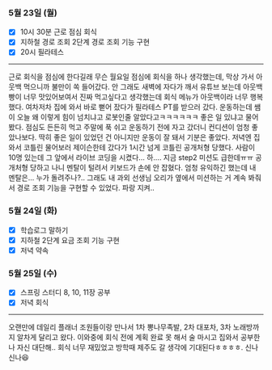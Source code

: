 ### 5월 23일 (월)
- [x] 10시 30분 근로 점심 회식
- [x] 지하철 경로 조회 2단계 경로 조회 기능 구현
- [x] 20시 필라테스
---
근로 회식을 점심에 한다길래 무슨 월요일 점심에 회식을 하나 생각했는데, 막상 가서 아웃백 먹으니까 불만이 쏙 들어갔다.
안 그래도 새벽에 자다가 깨서 유튜브 보는데 아웃백 빵이 너무 맛있어보여서 진짜 먹고싶다고 생각했는데 회식 메뉴가 아웃백이라 너무 행복했다.
여차저차 집에 와서 바로 뻗어 잤다가 필라테스 PT를 받으러 갔다. 운동하는데 쌤이 오늘 왜 이렇게 힘이 넘치냐고 로봇인줄 알았다고ㅋㅋㅋㅋㅋㅋ 좋은 일 있냐고 물어봤다.
점심도 든든히 먹고 주말에 푹 쉬고 운동하기 전에 자고 갔더니 컨디션이 엄청 좋았나보다. 딱히 좋은 일이 있었던 건 아니지만 운동이 잘 돼서 기분은 좋았다.
저녁엔 집와서 코틀린 물어보러 제이슨한테 갔다가 1시간 넘게 코틀린 공개처형 당했다. 사람이 10명 있는데 그 앞에서 라이브 코딩을 시켰다... 하....
지금 step2 미션도 급한데ㅠㅠ 공개처형 당하고 나니 멘탈이 털려서 키보드가 손에 안 잡혔다. 엄청 유익하긴 했는데 내 멘탈은... 누가 돌려주나?..
그래도 내 과외 선생님 오리가 옆에서 미션하는 거 계속 봐줘서 경로 조회 기능을 구현할 수 있었다. 파랑 지켜..

### 5월 24일 (화)
- [x] 학습로그 말하기
- [x] 지하철 2단계 요금 조회 기능 구현
- [x] 저녁 약속

### 5월 25일 (수)
- [x] 스프링 스터디 8, 10, 11장 공부
- [x] 저녁 회식
---
오랜만에 데일리 플래너 조원들이랑 만나서 1차 뽕나무족발, 2차 대포차, 3차 노래방까지 알차게 달리고 왔다.
이와중에 회식 전에 계획 완료 못 해서 술 마시고 집와서 공부한 나 자신 대단해..
회식 너무 재밌었고 방학때 제주도 갈 생각에 기대된다ㅎㅎㅎㅎ. 신나신나😆
